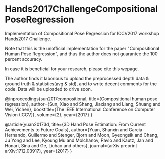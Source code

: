 # Hands2017ChallengeCompositionalPoseRegression
Implementation of Compositional Pose Regression for ICCV2017 workshop Hands2017 Challenge.

Note that this is the unofficial implementation for the paper "Compositional Human Pose Regression", and thus the author does not guarantee the 100 percent accuracy.

In case it is beneficial for your research, please cite this wepage.

The author finds it laborious to upload the preprocessed depth data & ground truth & statistics(avg & std), and to write decent comments for the code. Data will be uploaded to drive soon.

@inproceedings{sun2017compositional,
  title={Compositional human pose regression},
  author={Sun, Xiao and Shang, Jiaxiang and Liang, Shuang and Wei, Yichen},
  booktitle={The IEEE International Conference on Computer Vision (ICCV)},
  volume={2},
  year={2017}
}

@article{yuan20173d,
  title={3D Hand Pose Estimation: From Current Achievements to Future Goals},
  author={Yuan, Shanxin and Garcia-Hernando, Guillermo and Stenger, Bjorn and Moon, Gyeongsik and Chang, Ju Yong and Lee, Kyoung Mu and Molchanov, Pavlo and Kautz, Jan and Honari, Sina and Ge, Liuhao and others},
  journal={arXiv preprint arXiv:1712.03917},
  year={2017}
}
